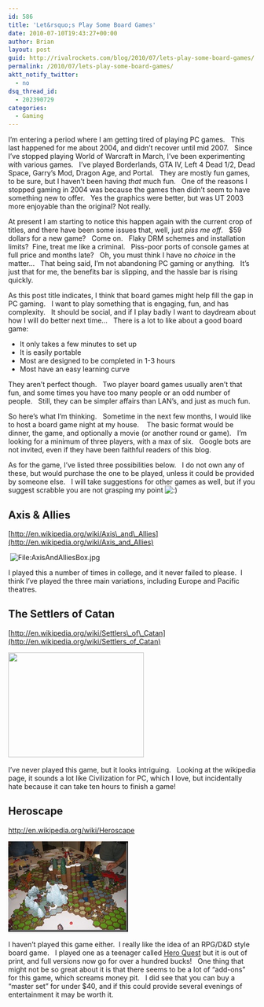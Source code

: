 ```yaml
---
id: 586
title: 'Let&rsquo;s Play Some Board Games'
date: 2010-07-10T19:43:27+00:00
author: Brian
layout: post
guid: http://rivalrockets.com/blog/2010/07/lets-play-some-board-games/
permalink: /2010/07/lets-play-some-board-games/
aktt_notify_twitter:
  - no
dsq_thread_id:
  - 202390729
categories:
  - Gaming
---
```

I’m entering a period where I am getting tired of playing PC games.&#160;&#160; This last happened for me about 2004, and didn’t recover until mid 2007.&#160;&#160; Since I’ve stopped playing World of Warcraft in March, I’ve been experimenting with various games.&#160;&#160; I’ve played Borderlands, GTA IV, Left 4 Dead 1/2, Dead Space, Garry’s Mod, Dragon Age, and Portal.&#160;&#160; They are mostly fun games, to be sure, but I haven’t been having _that_ much fun.&#160;&#160; One of the reasons I stopped gaming in 2004 was because the games then didn’t seem to have something new to offer.&#160;&#160; Yes the graphics were better, but was UT 2003 more enjoyable than the original? Not really.&#160;&#160; 

At present I am starting to notice this happen again with the current crop of titles, and there have been some issues that, well, just _piss me off_.&#160;&#160; $59 dollars for a new game?&#160;&#160; Come on.&#160;&#160; Flaky DRM schemes and installation limits?&#160; Fine, treat me like a criminal.&#160;&#160; Piss-poor ports of console games at full price and months late?&#160;&#160; Oh, you must think I have no _choice_ in the matter…&#160;&#160; That being said, I’m not abandoning PC gaming or anything.&#160;&#160; It’s just that for me, the benefits bar is slipping, and the hassle bar is rising quickly.&#160;&#160; 

As this post title indicates, I think that board games might help fill the gap in PC gaming.&#160;&#160; I want to play something that is engaging, fun, and has complexity.&#160;&#160; It should be social, and if I play badly I want to daydream about how I will do better next time…&#160;&#160; There is a lot to like about a good board game:

  * It only takes a few minutes to set up
  * It is easily portable
  * Most are designed to be completed in 1-3 hours
  * Most have an easy learning curve

They aren’t perfect though.&#160;&#160; Two player board games usually aren’t that fun, and some times you have too many people or an odd number of people.&#160;&#160; Still, they can be simpler affairs than LAN’s, and just as much fun.&#160;&#160; 

So here’s what I’m thinking.&#160;&#160; Sometime in the next few months, I would like to host a board game night at my house.&#160;&#160;&#160; The basic format would be dinner, the game, and optionally a movie (or another round or game).&#160;&#160; I’m looking for a minimum of three players, with a max of six.&#160;&#160; Google bots are not invited, even if they have been faithful readers of this blog.&#160;&#160; 

As for the game, I’ve listed three possibilities below.&#160;&#160; I do not own any of these, but would purchase the one to be played, unless it could be provided by someone else.&#160;&#160; I will take suggestions for other games as well, but if you suggest scrabble you are not grasping my point  <img src='http://localhost/blog/wp-includes/images/smilies/icon_smile.gif' alt=':)' class='wp-smiley' />&#160;&#160; 

## Axis & Allies

[http://en.wikipedia.org/wiki/Axis\_and\_Allies](http://en.wikipedia.org/wiki/Axis_and_Allies)

&#160;<img alt="File:AxisAndAlliesBox.jpg" src="http://upload.wikimedia.org/wikipedia/en/5/57/AxisAndAlliesBox.jpg" width="300" height="194" />

I played this a number of times in college, and it never failed to please.&#160; I think I’ve played the three main variations, including Europe and Pacific theatres.&#160;&#160; 

## The Settlers of Catan

[http://en.wikipedia.org/wiki/Settlers\_of\_Catan](http://en.wikipedia.org/wiki/Settlers_of_Catan)

<img src="http://www.gamespeopleplay.ca/i/Settlers_of_Catan_.JPG" width="276" height="213" />

I’ve never played this game, but it looks intriguing.&#160;&#160; Looking at the wikipedia page, it sounds a lot like Civilization for PC, which I love, but incidentally hate because it can take ten hours to finish a game!

## Heroscape

<http://en.wikipedia.org/wiki/Heroscape>

[<img style="border-bottom: 0px;border-left: 0px;border-top: 0px;border-right: 0px" border="0" alt="800px-HeroscapeGame" src="/content/2010/07/800pxHeroscapeGame_thumb.jpg" width="244" height="184" />](/content/2010/07/800pxHeroscapeGame.jpg) 

I haven’t played this game either.&#160; I really like the idea of an RPG/D&D style board game.&#160;&#160; I played one as a teenager called [Hero Quest](http://en.wikipedia.org/wiki/Hero_Quest) but it is out of print, and full versions now go for over a hundred bucks!&#160;&#160; One thing that might not be so great about it is that there seems to be a lot of “add-ons” for this game, which screams money pit.&#160;&#160; I did see that you can buy a “master set” for under $40, and if this could provide several evenings of entertainment it may be worth it.&#160;&#160;